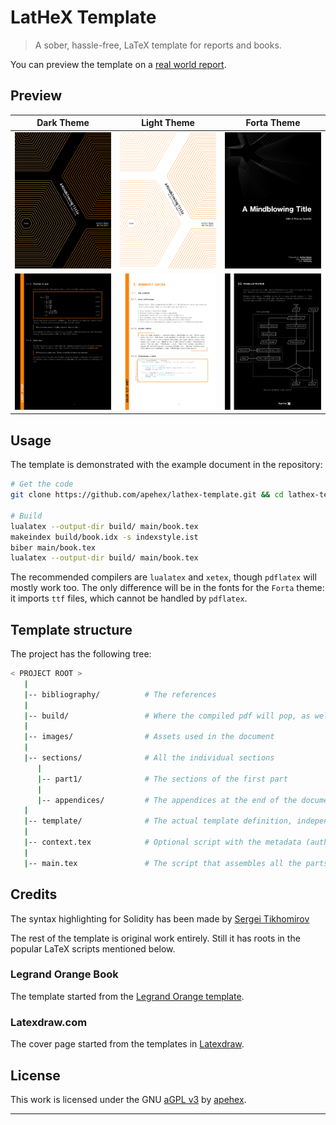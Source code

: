 # LatHeX Template

> A sober, hassle-free, LaTeX template for reports and books.

You can preview the template on a [real world report][forta-evasion-report].

## Preview

| Dark Theme                                       | Light Theme                                         | Forta Theme                                         |
| :----------------------------------------------: | :-------------------------------------------------: | :-------------------------------------------------: |
| [![Dark title page][demo-dark-title]][demo-dark] | [![Light title page][demo-light-title]][demo-light] | [![Forta title page][demo-forta-title]][demo-forta] |
| [![Dark page][demo-dark-page]][demo-dark]        | [![Light page][demo-light-page]][demo-light]        | [![Forta page][demo-forta-page]][demo-forta]        |

## Usage

The template is demonstrated with the example document in the repository:

```bash
# Get the code
git clone https://github.com/apehex/lathex-template.git && cd lathex-template/

# Build
lualatex --output-dir build/ main/book.tex
makeindex build/book.idx -s indexstyle.ist
biber main/book.tex
lualatex --output-dir build/ main/book.tex
```

The recommended compilers are `lualatex` and `xetex`, though `pdflatex` will mostly work too.
The only difference will be in the fonts for the `Forta` theme: it imports `ttf` files, which cannot be handled by `pdflatex`.

## Template structure

The project has the following tree:

```bash
< PROJECT ROOT >
   |
   |-- bibliography/          # The references
   |
   |-- build/                 # Where the compiled pdf will pop, as well as temp files
   |
   |-- images/                # Assets used in the document
   |
   |-- sections/              # All the individual sections
      |
      |-- part1/              # The sections of the first part
      |
      |-- appendices/         # The appendices at the end of the document
   |
   |-- template/              # The actual template definition, independent from the document it presents
   |
   |-- context.tex            # Optional script with the metadata (author, revision, date, etc)
   |
   |-- main.tex               # The script that assembles all the parts into one document
```

## Credits

The syntax highlighting for Solidity has been made by [Sergei Tikhomirov][solidity-syntax-highlighting]

The rest of the template is original work entirely.
Still it has roots in the popular LaTeX scripts mentioned below.

### Legrand Orange Book

The template started from the [Legrand Orange template][legrand-orange-book].

### Latexdraw.com

The cover page started from the templates in [Latexdraw][latexdraw-cover-pages].

## License

This work is licensed under the GNU [aGPL v3](LICENSE) by [apehex][github-apehex].

---

[demo-dark]: https://github.com/apehex/lathex-template/blob/main/build/dark.pdf
[demo-forta]: https://github.com/apehex/lathex-template/blob/main/build/forta.pdf
[demo-light]: https://github.com/apehex/lathex-template/blob/main/build/light.pdf
[demo-dark-page]: images/dark-page.png
[demo-forta-page]: images/forta-page.png
[demo-light-page]: images/light-page.png
[demo-dark-title]: images/dark-title.png
[demo-forta-title]: images/forta-title.png
[demo-light-title]: images/light-title.png
[forta-evasion-report]: https://github.com/apehex/web3-evasion-techniques/blob/main/report/forta.pdf
[github-apehex]: https://github.com/apehex/
[latexdraw-cover-pages]: https://latexdraw.com/tikz-cover-pages-gallery/
[legrand-orange-book]: https://www.latextemplates.com/template/legrand-orange-book
[solidity-syntax-highlighting]: https://github.com/s-tikhomirov/solidity-latex-highlighting
